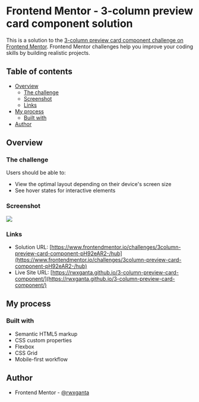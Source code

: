 # Frontend Mentor - 3-column preview card component solution

This is a solution to the [3-column preview card component challenge on Frontend Mentor](https://www.frontendmentor.io/challenges/3column-preview-card-component-pH92eAR2-). Frontend Mentor challenges help you improve your coding skills by building realistic projects. 

## Table of contents

- [Overview](#overview)
  - [The challenge](#the-challenge)
  - [Screenshot](#screenshot)
  - [Links](#links)
- [My process](#my-process)
  - [Built with](#built-with)
- [Author](#author)


## Overview

### The challenge

Users should be able to:

- View the optimal layout depending on their device's screen size
- See hover states for interactive elements

### Screenshot

![](./screenshot.jpg)


### Links

- Solution URL: [https://www.frontendmentor.io/challenges/3column-preview-card-component-pH92eAR2-/hub](https://www.frontendmentor.io/challenges/3column-preview-card-component-pH92eAR2-/hub)
- Live Site URL: [https://rwxganta.github.io/3-column-preview-card-component/](https://rwxganta.github.io/3-column-preview-card-component/)

## My process

### Built with

- Semantic HTML5 markup
- CSS custom properties
- Flexbox
- CSS Grid
- Mobile-first workflow

## Author

- Frontend Mentor - [@rwxganta](https://www.frontendmentor.io/profile/rwxganta)
